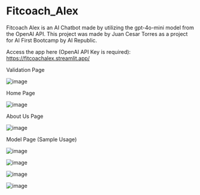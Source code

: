 # Fitcoach_Alex

Fitcoach Alex is an AI Chatbot made by utilizing the gpt-4o-mini model from the OpenAI API. This project was made by Juan Cesar Torres as a project for AI First Bootcamp by AI Republic.

Access the app here (OpenAI API Key is required): https://fitcoachalex.streamlit.app/ 

Validation Page

![image](https://github.com/user-attachments/assets/f66ca75f-81dc-4b71-897e-33fd8a09ad08)

Home Page

![image](https://github.com/user-attachments/assets/b674211b-8716-4d6a-85f3-746f5316960c)

About Us Page

![image](https://github.com/user-attachments/assets/a515a600-1a0a-44d8-9874-1ec0d7a6cffa)

Model Page (Sample Usage)

![image](https://github.com/user-attachments/assets/1cca7db9-5b32-452f-9bc2-e83df42b2541)

![image](https://github.com/user-attachments/assets/a050dcee-901d-4f20-a717-0d9f731d6bba)

![image](https://github.com/user-attachments/assets/b6d6bb09-a560-46a5-962e-76a94fd504c5)

![image](https://github.com/user-attachments/assets/3a093259-0b76-45db-8e69-eac39f467e07)
